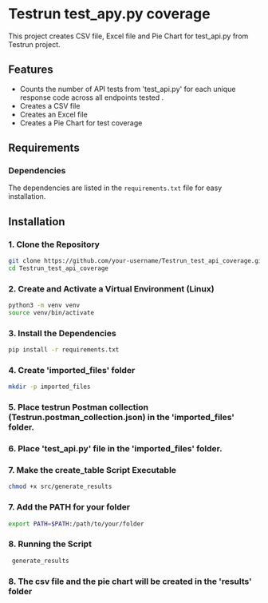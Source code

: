 # Testrun test_apy.py coverage

This project creates CSV file, Excel file and Pie Chart for test_api.py from Testrun project.

## Features

- Counts the number of API tests from 'test_api.py' for each unique response code across all endpoints tested .
- Creates a CSV file
- Creates an Excel file
- Creates a Pie Chart for test coverage


## Requirements

### Dependencies

The dependencies are listed in the `requirements.txt` file for easy installation.

## Installation

### 1. Clone the Repository

```bash
git clone https://github.com/your-username/Testrun_test_api_coverage.git
cd Testrun_test_api_coverage
```

### 2. Create and Activate a Virtual Environment (Linux)

```bash
python3 -m venv venv
source venv/bin/activate
```

### 3. Install the Dependencies

```bash
pip install -r requirements.txt
```

### 4. Create 'imported_files' folder

```bash
mkdir -p imported_files
```        

### 5. Place testrun Postman collection (Testrun.postman_collection.json) in the 'imported_files' folder.

### 6. Place 'test_api.py' file in the 'imported_files' folder.

### 7. Make the create_table Script Executable

```bash
chmod +x src/generate_results
```

### 7. Add the PATH for your folder

```bash
export PATH=$PATH:/path/to/your/folder 
```

### 8. Running the Script

``` bash
 generate_results
```

### 8. The csv file and the pie chart will be created in the 'results' folder








